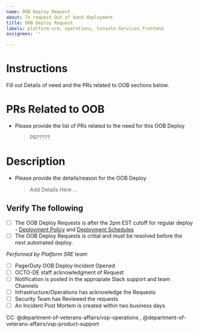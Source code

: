 ```yaml
---
name: OOB Deploy Request
about: To request Out of band deployment 
title: OOB Deploy Request
labels: platform-sre, operations, Console-Services,frontend
assignees: ''

---
```


# Instructions
Fill out Details of need and the PRs related to OOB sections below.

# PRs Related to OOB
- Please provide the list of PRs related to the need for this OOB Deploy
   > PR?????
# Description
- Please provide the details/reason for the OOB Deploy
   > Add Details Here ... 
   
## Verify The following
 - [ ] The OOB Deploy Requests is after the 2pm EST cutoff for regular deploy - [Deployment Policy](https://vfs.atlassian.net/wiki/spaces/SUP/pages/1279787009/Deployment+Policies) and [Deployment Schedules](https://depo-platform-documentation.scrollhelp.site/developer-docs/Deployments.1844641889.html)
 - [ ] The OOB Deploy Requests is critial and must be resolved before the next automated deploy.

*Performed by Platform SRE team*
 - [ ] PagerDuty OOB Deploy Incident Opened
 - [ ] OCTO-DE staff acknowledgment of Request
 - [ ] Notification is posted in the appropiate Slack support and team Channels
 - [ ] Infrastructure/Operations has acknowledge the Requests
 - [ ] Security Team has Reviewed the requests
 - [ ] An Incident Post Mortem is created within two business days

 CC: @department-of-veterans-affairs/vsp-operations ,  @department-of-veterans-affairs/vsp-product-support

